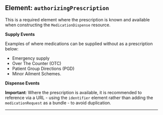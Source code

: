 ## Element: `authorizingPrescription` <span class="mro-circle required" title="Required"></span>

This is a required element where the prescription is known and available when constructing the `MedicationDispense` resource.


**Supply Events**

Examples of where medications can be supplied without as a prescription below:


- Emergency supply
- Over The Counter (OTC)
- Patient Group Directions (PGD) 
- Minor Ailment Schemes.


**Dispense Events**

<div class="nhsd-a-box nhsd-a-box--bg-light-blue nhsd-!t-margin-bottom-6 nhsd-t-body">
    <strong>Important</strong>: Where the prescription is available, it is recommended to reference via a URL - using the <code>identifier</code> element rather than adding the <code>medicationRequest</code> as a bundle - to avoid duplication.
</div>

---